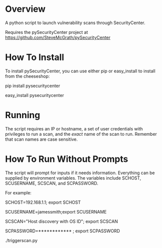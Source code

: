# Overview
A python script to launch vulnerability scans through SecurityCenter.

Requires the pySecurityCenter project at https://github.com/SteveMcGrath/pySecurityCenter

# How To Install
To install pySecurityCenter, you can use either pip or easy_install to install from the cheeseshop:

  pip install pysecuritycenter

  easy_install pysecuritycenter

# Running
The script requires an IP or hostname, a set of user credentials with privileges to run a scan, and the *exact* name of the scan to run.  Remember that scan names are case sensitive.

# How To Run Without Prompts

The script will prompt for inputs if it needs information.  Everything can be supplied by environment variables.  The variables include SCHOST, SCUSERNAME, SCSCAN, and SCPASSWORD.

For example:

SCHOST=192.168.1.1; export SCHOST

SCUSERNAME=jamessmith;export SCUSERNAME

SCSCAN="Host discovery with OS ID"; export SCSCAN

SCPASSWORD=************ ; export SCPASSWORD

./triggerscan.py
